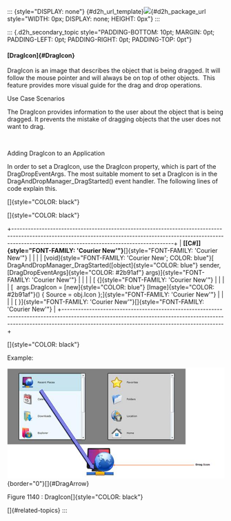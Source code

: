 ::: {style="DISPLAY: none"}
[](ms-xhelp:///?Id=d2h_url_template){#d2h_url_template}![](!package_url!){#d2h_package_url style="WIDTH: 0px; DISPLAY: none; HEIGHT: 0px"}
:::

::: {.d2h_secondary_topic style="PADDING-BOTTOM: 10pt; MARGIN: 0pt; PADDING-LEFT: 0pt; PADDING-RIGHT: 0pt; PADDING-TOP: 0pt"}
#### [DragIcon]{#DragIcon}

DragIcon is an image that describes the object that is being dragged. It will follow the mouse pointer and will always be on top of other objects.  This feature provides more visual guide for the drag and drop operations.

Use Case Scenarios

The DragIcon provides information to the user about the object that is being dragged. It prevents the mistake of dragging objects that the user does not want to drag.

 

Adding DragIcon to an Application

In order to set a DragIcon, use the DragIcon property, which is part of the DragDropEventArgs. The most suitable moment to set a DragIcon is in the DragAndDropManager_DragStarted() event handler. The following lines of code explain this.

[]{style="COLOR: black"} 

[]{style="COLOR: black"} 

+----------------------------------------------------------------------------------------------------------------------------------------------------------------------------------------------------------------------+
| **[\[C#\]]{style="FONT-FAMILY: 'Courier New'"}**[]{style="FONT-FAMILY: 'Courier New'"}                                                                                                                               |
|                                                                                                                                                                                                                      |
| [void]{style="FONT-FAMILY: 'Courier New'; COLOR: blue"}[ DragAndDropManager_DragStarted([object]{style="COLOR: blue"} sender, [DragDropEventArgs]{style="COLOR: #2b91af"} args)]{style="FONT-FAMILY: 'Courier New'"} |
|                                                                                                                                                                                                                      |
| [ {]{style="FONT-FAMILY: 'Courier New'"}                                                                                                                                                                             |
|                                                                                                                                                                                                                      |
| [  args.DragIcon = [new]{style="COLOR: blue"} [Image]{style="COLOR: #2b91af"}() { Source = obj.Icon };]{style="FONT-FAMILY: 'Courier New'"}                                                                          |
|                                                                                                                                                                                                                      |
| [ }]{style="FONT-FAMILY: 'Courier New'"}[]{style="FONT-FAMILY: 'Courier New'"}                                                                                                                                       |
+----------------------------------------------------------------------------------------------------------------------------------------------------------------------------------------------------------------------+

[]{style="COLOR: black"} 

Example:

![](../ImagesExt/image261_1033.jpg){border="0"}[]{#DragArrow}

Figure 1140 : DragIcon[]{style="COLOR: black"}

[]{#related-topics}
:::
